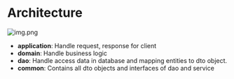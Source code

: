 # Architecture
![img.png](docs/architecture.png)

- <b>application</b>: Handle request, response for client
- <b>domain</b>: Handle business logic
- <b>dao</b>: Handle access data in database and mapping entities to dto object.
- <b>common</b>: Contains all dto objects and interfaces of dao and service